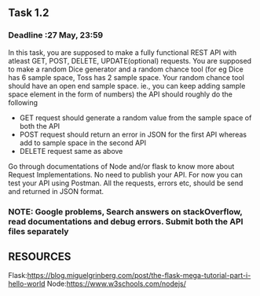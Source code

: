 ## Task 1.2

### Deadline :27 May, 23:59

In this task, you are supposed to make a fully functional REST API with atleast GET, POST, DELETE, UPDATE(optional) requests. You are supposed to make a random Dice generator and a random chance tool (for eg Dice has 6 sample space, Toss has 2 sample space. Your random chance tool should have an open end sample space. ie., you can keep adding sample space element in the form of numbers) 
the API should roughly do the following
<ul>
  <li>GET request should generate a random value from the sample space of both the API</li>
  <li>POST request should return an error in JSON for the first API whereas add to sample space in the second API</li> 
  <li>DELETE request same as above</li>
  </ul>

Go through documentations of Node and/or flask to know more about Request Implementations. No need to publish your API. For now you can test your API using Postman.
All the requests, errors etc, should be send and returned in JSON format.

### NOTE: Google problems, Search answers on stackOverflow, read documentations and debug errors. Submit both the API files separately 

## RESOURCES

Flask:https://blog.miguelgrinberg.com/post/the-flask-mega-tutorial-part-i-hello-world
Node:https://www.w3schools.com/nodejs/
